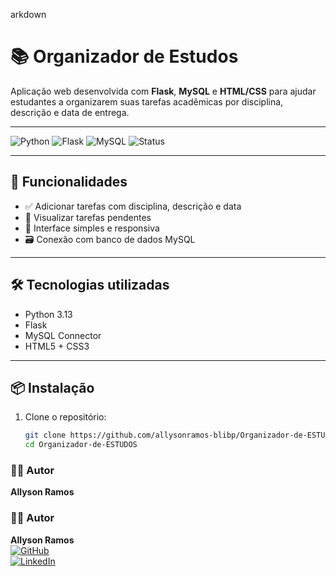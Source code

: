 arkdown
# 📚 Organizador de Estudos

Aplicação web desenvolvida com **Flask**, **MySQL** e **HTML/CSS** para ajudar estudantes a organizarem suas tarefas acadêmicas por disciplina, descrição e data de entrega.

---

![Python](https://img.shields.io/badge/Python-3.13-blue?logo=python)
![Flask](https://img.shields.io/badge/Flask-Web%20Framework-green?logo=flask)
![MySQL](https://img.shields.io/badge/MySQL-Database-orange?logo=mysql)
![Status](https://img.shields.io/badge/Status-Em%20Desenvolvimento-yellow)

---

## 🚀 Funcionalidades

- ✅ Adicionar tarefas com disciplina, descrição e data
- 📅 Visualizar tarefas pendentes
- 🧹 Interface simples e responsiva
- 🗃️ Conexão com banco de dados MySQL

---

## 🛠️ Tecnologias utilizadas

- Python 3.13
- Flask
- MySQL Connector
- HTML5 + CSS3

---

## 📦 Instalação

1. Clone o repositório:
   ```bash
   git clone https://github.com/allysonramos-blibp/Organizador-de-ESTUDOS.git
   cd Organizador-de-ESTUDOS


### 👨‍💻 Autor

**Allyson Ramos**  
### 👨‍💻 Autor

**Allyson Ramos**  
[![GitHub](https://img.shields.io/badge/GitHub-allysonramos--blibp-black?logo=github)](https://github.com/allysonramos-blibp)  
[![LinkedIn](https://img.shields.io/badge/LinkedIn-Allyson%20Ramos-blue?logo=linkedin)](https://www.linkedin.com/in/allyson-ramos-322b1a233)

